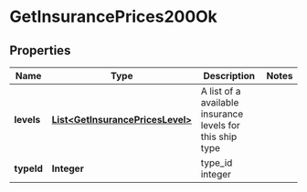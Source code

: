
# GetInsurancePrices200Ok

## Properties
Name | Type | Description | Notes
------------ | ------------- | ------------- | -------------
**levels** | [**List&lt;GetInsurancePricesLevel&gt;**](GetInsurancePricesLevel.md) | A list of a available insurance levels for this ship type | 
**typeId** | **Integer** | type_id integer | 



